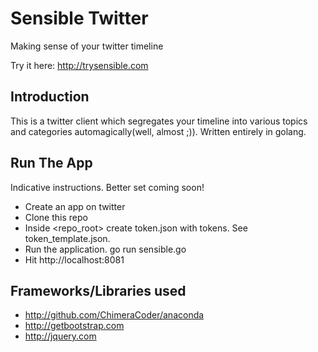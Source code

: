 Sensible Twitter
==============

Making sense of your twitter timeline

Try it here: http://trysensible.com

Introduction
--------------
This is a twitter client which segregates your timeline into various topics and categories automagically(well, almost ;)). Written entirely in golang. 

Run The App
--------------
Indicative instructions. Better set coming soon!
- Create an app on twitter
- Clone this repo
- Inside <repo_root> create token.json with tokens. See token_template.json.
- Run the application. 
      go run sensible.go
- Hit http://localhost:8081

Frameworks/Libraries used
--------------
- http://github.com/ChimeraCoder/anaconda
- http://getbootstrap.com
- http://jquery.com
